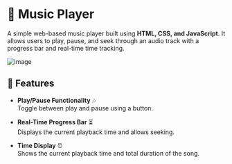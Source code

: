 # 🎵 Music Player  

A simple web-based music player built using **HTML, CSS, and JavaScript**. It allows users to play, pause, and seek through an audio track with a progress bar and real-time time tracking.  

![image](https://github.com/user-attachments/assets/7a25e40b-bf69-421f-9679-9dc120935693)

## 📌 Features  

- **Play/Pause Functionality** 🎶  
  Toggle between play and pause using a button.  

- **Real-Time Progress Bar** ⏳  
  Displays the current playback time and allows seeking.  

- **Time Display** ⏰  
  Shows the current playback time and total duration of the song.  
